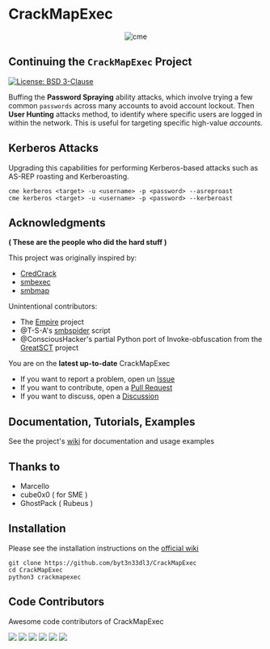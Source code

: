 # CrackMapExec

<p align="center">
  <img src="https://cloud.githubusercontent.com/assets/5151193/17577511/d312ceb4-5f3b-11e6-8de5-8822246289fd.jpg" alt="cme"/>
</p>

## Continuing the `CrackMapExec` Project

[![License: BSD 3-Clause](https://img.shields.io/badge/License-BSDv3-blue.svg)](https://www.gnu.org/licenses/gpl-3.0)

Buffing the **Password Spraying** ability attacks, which involve trying a few common `passwords` across many accounts to avoid account lockout. Then **User Hunting** attacks method, to identify where specific users are logged in within the network. This is useful for targeting specific high-value *accounts.*

## Kerberos Attacks
Upgrading this capabilities for performing Kerberos-based attacks such as AS-REP roasting and Kerberoasting.

```shell
cme kerberos <target> -u <username> -p <password> --asreproast
cme kerberos <target> -u <username> -p <password> --kerberoast
```

## Acknowledgments
**( These are the people who did the hard stuff )**

This project was originally inspired by:
- [CredCrack](https://github.com/gojhonny/CredCrack)
- [smbexec](https://github.com/pentestgeek/smbexec)
- [smbmap](https://github.com/ShawnDEvans/smbmap)

Unintentional contributors:

- The [Empire](https://github.com/PowerShellEmpire/Empire) project
- @T-S-A's [smbspider](https://github.com/T-S-A/smbspider) script
- @ConsciousHacker's partial Python port of Invoke-obfuscation from the [GreatSCT](https://github.com/GreatSCT/GreatSCT) project

You are on the **latest up-to-date** CrackMapExec

- If you want to report a problem, open un [Issue](https://github.com/byt3n33dl3/CrackMapExec/issues) 
- If you want to contribute, open a [Pull Request](https://github.com/byt3n33dl3/CrackMapExec/pulls)
- If you want to discuss, open a [Discussion](https://github.com/byt3n33dl3/CrackMapExec/discussions)

## Documentation, Tutorials, Examples
See the project's [wiki](https://www.crackmapexec.wiki/) for documentation and usage examples

## Thanks to
- Marcello
- cube0x0 ( for SME )
- GhostPack ( Rubeus )

## Installation
Please see the installation instructions on the [official wiki](https://www.crackmapexec.wiki/getting-started/installation)

```shell
git clone https://github.com/byt3n33dl3/CrackMapExec
cd CrackMapExec
python3 crackmapexec
```

## Code Contributors

Awesome code contributors of CrackMapExec

[![](https://github.com/byt3n33dl3.png?size=50)](https://github.com/byt3n33dl3)
[![](https://github.com/Marshall-Hallenbeck.png?size=50)](https://github.com/Marshall-Hallenbeck)
[![](https://github.com/zblurx.png?size=50)](https://github.com/zblurx)
[![](https://github.com/NeffIsBack.png?size=50)](https://github.com/NeffIsBack)
[![](https://github.com/Hackndo.png?size=50)](https://github.com/Hackndo)
[![](https://github.com/Projectdiscovery.png?size=50)](https://github.com/Projectdiscovery)
